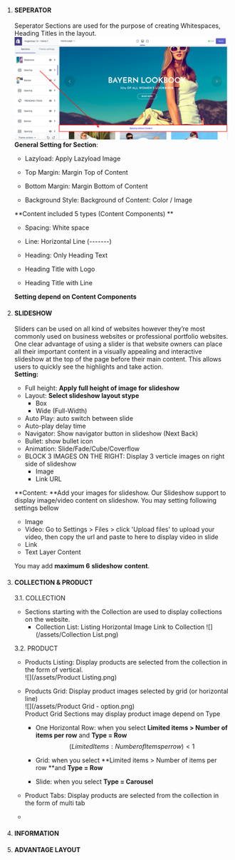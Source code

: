 1. #### SEPERATOR

   Seperator Sections are used for the purpose of creating Whitespaces, Heading Titles in the layout.  
   ![](/assets/spacing.png)  
   **General Setting for Section**:

   * Lazyload: Apply Lazyload Image

   * Top Margin: Margin Top of Content

   * Bottom Margin: Margin Bottom of Content

   * Background Style: Background of Content: Color / Image

   **Content included 5 types \(Content Components\)  **

   * Spacing: White space

   * Line: Horizontal Line \(-------\)

   * Heading: Only Heading Text

   * Heading Title with Logo

   * Heading Title with Line

   **Setting depend on Content Components**

2. #### SLIDESHOW

   Sliders can be used on all kind of websites however they’re most commonly used on business websites or professional portfolio websites. One clear advantage of using a slider is that website owners can place all their important content in a visually appealing and interactive slideshow at the top of the page before their main content. This allows users to quickly see the highlights and take action.  
   **Setting:**

   * Full height: **Apply full height of image for slideshow**  
   * Layout: **Select slideshow layout stype**  
     * Box   
     * Wide \(Full-Width\)
   * Auto Play: auto switch between slide
   * Auto-play delay time
   * Navigator: Show navigator button in slideshow \(Next Back\)
   * Bullet: show bullet icon
   * Animation: Slide/Fade/Cube/Coverflow
   * BLOCK 3 IMAGES ON THE RIGHT: Display 3 verticle images on right side of slideshow
     * Image
     * Link URL

   **Content: **Add your images for slideshow. Our Slideshow support to display image/video content on slideshow. You may setting following settings bellow

   * Image  
   * Video: Go to Settings &gt; Files &gt; click 'Upload files' to upload your video, then copy the url and paste to here to display video in slide
   * Link
   * Text Layer Content

   You may add **maximum 6** **slideshow** **content**.

3. #### COLLECTION & PRODUCT

   3.1. COLLECTION

   * Sections starting with the Collection are used to display collections on the website.  
     * Collection List: Listing Horizontal Image Link to Collection
       ![](/assets/Collection List.png)

   3.2. PRODUCT

   * Products Listing: Display products are selected from the collection in the form of vertical.  
     ![](/assets/Product Listing.png)

   * Products Grid: Display product images selected by grid \(or horizontal line\)  
     ![](/assets/Product Grid - option.png)  
     Product Grid Sections may display product image depend on Type

     * One Horizontal Row:  when you select  **Limited items &gt; Number of items per row** and **Type = Row**  
       $$(Limited Items : Number of Items per row) <1$$

     * Grid: when you select **Limited items &gt; Number of items per row **and **Type = Row**

     * Slide: when you select **Type = Carousel**

   * Product Tabs: Display products are selected from the collection in the form of multi tab
   * 
4. #### INFORMATION
5. #### ADVANTAGE LAYOUT

#### 

#### 



